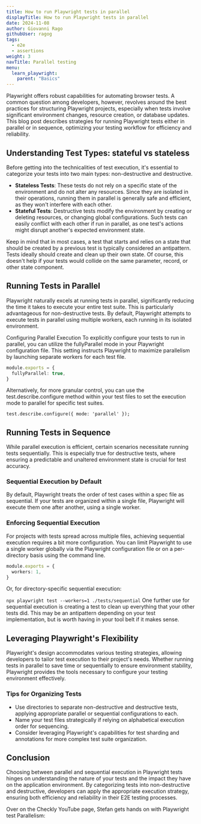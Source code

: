 ```yaml
---
title: How to run Playwright tests in parallel
displayTitle: How to run Playwright tests in parallel
date: 2024-11-08
author: Giovanni Rago
githubUser: ragog
tags:
  - e2e
  - assertions
weight: 3
navTitle: Parallel testing
menu:
  learn_playwright:
    parent: "Basics"
---
```


Playwright offers robust capabilities for automating browser tests. A common question among developers, however, revolves around the best practices for structuring Playwright projects, especially when tests involve significant environment changes, resource creation, or database updates. This blog post describes strategies for running Playwright tests either in parallel or in sequence, optimizing your testing workflow for efficiency and reliability.

## Understanding Test Types: stateful vs stateless

Before getting into the technicalities of test execution, it's essential to categorize your tests into two main types: non-destructive and destructive.

- **Stateless Tests**: These tests do not rely on a specific state of the environment and do not alter any resources. Since they are isolated in their operations, running them in parallel is generally safe and efficient, as they won't interfere with each other.
- **Stateful Tests**: Destructive tests modify the environment by creating or deleting resources, or changing global configurations. Such tests can easily conflict with each other if run in parallel, as one test's actions might disrupt another's expected environment state.

Keep in mind that in most cases, a test that starts and relies on a state that should be created by a previous test is typically considered an antipattern. Tests ideally should create and clean up their own state. Of course, this doesn't help if your tests would collide on the same parameter, record, or other state component.

## Running Tests in Parallel
Playwright naturally excels at running tests in parallel, significantly reducing the time it takes to execute your entire test suite. This is particularly advantageous for non-destructive tests. By default, Playwright attempts to execute tests in parallel using multiple workers, each running in its isolated environment.

Configuring Parallel Execution
To explicitly configure your tests to run in parallel, you can utilize the fullyParallel mode in your Playwright configuration file. This setting instructs Playwright to maximize parallelism by launching separate workers for each test file.

```ts {title="playwright.config.ts"}
module.exports = {
  fullyParallel: true,
}
```

Alternatively, for more granular control, you can use the test.describe.configure method within your test files to set the execution mode to parallel for specific test suites.

`test.describe.configure({ mode: 'parallel' });`

## Running Tests in Sequence
While parallel execution is efficient, certain scenarios necessitate running tests sequentially. This is especially true for destructive tests, where ensuring a predictable and unaltered environment state is crucial for test accuracy.

### Sequential Execution by Default
By default, Playwright treats the order of test cases within a spec file as sequential. If your tests are organized within a single file, Playwright will execute them one after another, using a single worker.

### Enforcing Sequential Execution
For projects with tests spread across multiple files, achieving sequential execution requires a bit more configuration. You can limit Playwright to use a single worker globally via the Playwright configuration file or on a per-directory basis using the command line.

```ts {title="playwright.config.ts"}
module.exports = {
  workers: 1,
}
```

Or, for directory-specific sequential execution:

`npx playwright test --workers=1 ./tests/sequential`
One further use for sequential execution is creating a test to clean up everything that your other tests did. This may be an antipattern depending on your test implementation, but is worth having in your tool belt if it makes sense.

## Leveraging Playwright's Flexibility
Playwright's design accommodates various testing strategies, allowing developers to tailor test execution to their project's needs. Whether running tests in parallel to save time or sequentially to ensure environment stability, Playwright provides the tools necessary to configure your testing environment effectively.

### Tips for Organizing Tests

- Use directories to separate non-destructive and destructive tests, applying appropriate parallel or sequential configurations to each.
- Name your test files strategically if relying on alphabetical execution order for sequencing.
- Consider leveraging Playwright's capabilities for test sharding and annotations for more complex test suite organization.

## Conclusion

Choosing between parallel and sequential execution in Playwright tests hinges on understanding the nature of your tests and the impact they have on the application environment. By categorizing tests into non-destructive and destructive, developers can apply the appropriate execution strategy, ensuring both efficiency and reliability in their E2E testing processes.

Over on the Checkly YouTube page, Stefan gets hands on with Playwright test Parallelism:
